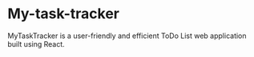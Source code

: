 # My-task-tracker
MyTaskTracker is a user-friendly and efficient ToDo List web application built using React.
